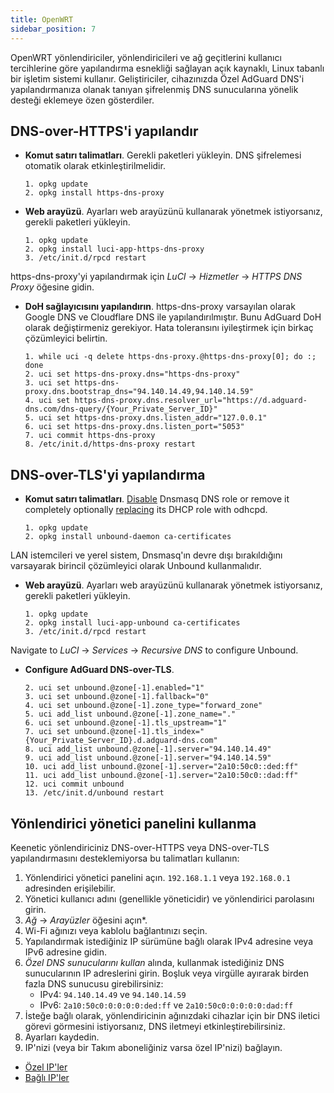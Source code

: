 ```yaml
---
title: OpenWRT
sidebar_position: 7
---
```


OpenWRT yönlendiriciler, yönlendiricileri ve ağ geçitlerini kullanıcı tercihlerine göre yapılandırma esnekliği sağlayan açık kaynaklı, Linux tabanlı bir işletim sistemi kullanır. Geliştiriciler, cihazınızda Özel AdGuard DNS'i yapılandırmanıza olanak tanıyan şifrelenmiş DNS sunucularına yönelik desteği eklemeye özen gösterdiler.

## DNS-over-HTTPS'i yapılandır

- **Komut satırı talimatları**. Gerekli paketleri yükleyin. DNS şifrelemesi otomatik olarak etkinleştirilmelidir.

  ```# Install packages
  1. opkg update
  2. opkg install https-dns-proxy
  ```
- **Web arayüzü**. Ayarları web arayüzünü kullanarak yönetmek istiyorsanız, gerekli paketleri yükleyin.

  ```# Install packages
  1. opkg update
  2. opkg install luci-app-https-dns-proxy
  3. /etc/init.d/rpcd restart
  ```

https-dns-proxy'yi yapılandırmak için _LuCI_ → _Hizmetler_ → _HTTPS DNS Proxy_ öğesine gidin.

- **DoH sağlayıcısını yapılandırın**. https-dns-proxy varsayılan olarak Google DNS ve Cloudflare DNS ile yapılandırılmıştır. Bunu AdGuard DoH olarak değiştirmeniz gerekiyor. Hata toleransını iyileştirmek için birkaç çözümleyici belirtin.

  ```# Configure DoH provider
  1. while uci -q delete https-dns-proxy.@https-dns-proxy[0]; do :; done
  2. uci set https-dns-proxy.dns="https-dns-proxy"
  3. uci set https-dns-proxy.dns.bootstrap_dns="94.140.14.49,94.140.14.59"
  4. uci set https-dns-proxy.dns.resolver_url="https://d.adguard-dns.com/dns-query/{Your_Private_Server_ID}"
  5. uci set https-dns-proxy.dns.listen_addr="127.0.0.1"
  6. uci set https-dns-proxy.dns.listen_port="5053"
  7. uci commit https-dns-proxy
  8. /etc/init.d/https-dns-proxy restart
  ```

## DNS-over-TLS'yi yapılandırma

- **Komut satırı talimatları**. [Disable](https://openwrt.org/docs/guide-user/base-system/dhcp_configuration#disabling_dns_role) Dnsmasq DNS role or remove it completely optionally [replacing](https://openwrt.org/docs/guide-user/base-system/dhcp_configuration#replacing_dnsmasq_with_odhcpd_and_unbound) its DHCP role with odhcpd.

  ```# Install packages
  1. opkg update
  2. opkg install unbound-daemon ca-certificates
  ```

LAN istemcileri ve yerel sistem, Dnsmasq'ın devre dışı bırakıldığını varsayarak birincil çözümleyici olarak Unbound kullanmalıdır.

- **Web arayüzü**. Ayarları web arayüzünü kullanarak yönetmek istiyorsanız, gerekli paketleri yükleyin.

  ```# Install packages
  1. opkg update
  2. opkg install luci-app-unbound ca-certificates
  3. /etc/init.d/rpcd restart
  ```

Navigate to _LuCI_ → _Services_ → _Recursive DNS_ to configure Unbound.

- **Configure AdGuard DNS-over-TLS**.

  ```1. uci add unbound zone
  2. uci set unbound.@zone[-1].enabled="1"
  3. uci set unbound.@zone[-1].fallback="0"
  4. uci set unbound.@zone[-1].zone_type="forward_zone"
  5. uci add_list unbound.@zone[-1].zone_name="."
  6. uci set unbound.@zone[-1].tls_upstream="1"
  7. uci set unbound.@zone[-1].tls_index="{Your_Private_Server_ID}.d.adguard-dns.com"
  8. uci add_list unbound.@zone[-1].server="94.140.14.49"
  9. uci add_list unbound.@zone[-1].server="94.140.14.59"
  10. uci add_list unbound.@zone[-1].server="2a10:50c0::ded:ff"
  11. uci add_list unbound.@zone[-1].server="2a10:50c0::dad:ff"
  12. uci commit unbound
  13. /etc/init.d/unbound restart
  ```

## Yönlendirici yönetici panelini kullanma

Keenetic yönlendiriciniz DNS-over-HTTPS veya DNS-over-TLS yapılandırmasını desteklemiyorsa bu talimatları kullanın:

1. Yönlendirici yönetici panelini açın. `192.168.1.1` veya `192.168.0.1` adresinden erişilebilir.
2. Yönetici kullanıcı adını (genellikle yöneticidir) ve yönlendirici parolasını girin.
3. _Ağ_ → _Arayüzler_ öğesini açın\*.
4. Wi-Fi ağınızı veya kablolu bağlantınızı seçin.
5. Yapılandırmak istediğiniz IP sürümüne bağlı olarak IPv4 adresine veya IPv6 adresine gidin.
6. _Özel DNS sunucularını kullan_ alında, kullanmak istediğiniz DNS sunucularının IP adreslerini girin. Boşluk veya virgülle ayırarak birden fazla DNS sunucusu girebilirsiniz:
   - IPv4: `94.140.14.49` ve `94.140.14.59`
   - IPv6: `2a10:50c0:0:0:0:0:ded:ff` ve `2a10:50c0:0:0:0:0:dad:ff`
7. İsteğe bağlı olarak, yönlendiricinin ağınızdaki cihazlar için bir DNS iletici görevi görmesini istiyorsanız, DNS iletmeyi etkinleştirebilirsiniz.
8. Ayarları kaydedin.
9. IP'nizi (veya bir Takım aboneliğiniz varsa özel IP'nizi) bağlayın.

- [Özel IP'ler](/private-dns/connect-devices/other-options/dedicated-ip.md)
- [Bağlı IP'ler](/private-dns/connect-devices/other-options/linked-ip.md)
